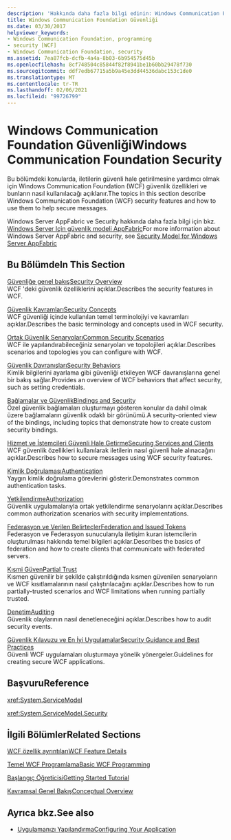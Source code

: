 ```yaml
---
description: 'Hakkında daha fazla bilgi edinin: Windows Communication Foundation güvenliği'
title: Windows Communication Foundation Güvenliği
ms.date: 03/30/2017
helpviewer_keywords:
- Windows Communication Foundation, programming
- security [WCF]
- Windows Communication Foundation, security
ms.assetid: 7ea87fcb-dcfb-4a4a-8b03-6b954575d45b
ms.openlocfilehash: 8cf748504c85844f82f8941be1b60bb29478f730
ms.sourcegitcommit: ddf7edb67715a5b9a45e3dd44536dabc153c1de0
ms.translationtype: MT
ms.contentlocale: tr-TR
ms.lasthandoff: 02/06/2021
ms.locfileid: "99726799"
---
```

# <a name="windows-communication-foundation-security"></a><span data-ttu-id="6c933-103">Windows Communication Foundation Güvenliği</span><span class="sxs-lookup"><span data-stu-id="6c933-103">Windows Communication Foundation Security</span></span>

<span data-ttu-id="6c933-104">Bu bölümdeki konularda, iletilerin güvenli hale getirilmesine yardımcı olmak için Windows Communication Foundation (WCF) güvenlik özellikleri ve bunların nasıl kullanılacağı açıklanır.</span><span class="sxs-lookup"><span data-stu-id="6c933-104">The topics in this section describe Windows Communication Foundation (WCF) security features and how to use them to help secure messages.</span></span>  
  
 <span data-ttu-id="6c933-105">Windows Server AppFabric ve Security hakkında daha fazla bilgi için bkz. [Windows Server Için güvenlik modeli AppFabric](/previous-versions/appfabric/ee677202(v=azure.10))</span><span class="sxs-lookup"><span data-stu-id="6c933-105">For more information about Windows Server AppFabric and security, see [Security Model for Windows Server AppFabric](/previous-versions/appfabric/ee677202(v=azure.10))</span></span>  
  
## <a name="in-this-section"></a><span data-ttu-id="6c933-106">Bu Bölümde</span><span class="sxs-lookup"><span data-stu-id="6c933-106">In This Section</span></span>  

 [<span data-ttu-id="6c933-107">Güvenliğe genel bakış</span><span class="sxs-lookup"><span data-stu-id="6c933-107">Security Overview</span></span>](security-overview.md)  
 <span data-ttu-id="6c933-108">WCF 'deki güvenlik özelliklerini açıklar.</span><span class="sxs-lookup"><span data-stu-id="6c933-108">Describes the security features in WCF.</span></span>  
  
 [<span data-ttu-id="6c933-109">Güvenlik Kavramları</span><span class="sxs-lookup"><span data-stu-id="6c933-109">Security Concepts</span></span>](security-concepts.md)  
 <span data-ttu-id="6c933-110">WCF güvenliği içinde kullanılan temel terminolojiyi ve kavramları açıklar.</span><span class="sxs-lookup"><span data-stu-id="6c933-110">Describes the basic terminology and concepts used in WCF security.</span></span>  
  
 [<span data-ttu-id="6c933-111">Ortak Güvenlik Senaryoları</span><span class="sxs-lookup"><span data-stu-id="6c933-111">Common Security Scenarios</span></span>](common-security-scenarios.md)  
 <span data-ttu-id="6c933-112">WCF ile yapılandırabileceğiniz senaryoları ve topolojileri açıklar.</span><span class="sxs-lookup"><span data-stu-id="6c933-112">Describes scenarios and topologies you can configure with WCF.</span></span>  
  
 [<span data-ttu-id="6c933-113">Güvenlik Davranışları</span><span class="sxs-lookup"><span data-stu-id="6c933-113">Security Behaviors</span></span>](security-behaviors-in-wcf.md)  
 <span data-ttu-id="6c933-114">Kimlik bilgilerini ayarlama gibi güvenliği etkileyen WCF davranışlarına genel bir bakış sağlar.</span><span class="sxs-lookup"><span data-stu-id="6c933-114">Provides an overview of WCF behaviors that affect security, such as setting credentials.</span></span>  
  
 [<span data-ttu-id="6c933-115">Bağlamalar ve Güvenlik</span><span class="sxs-lookup"><span data-stu-id="6c933-115">Bindings and Security</span></span>](bindings-and-security.md)  
 <span data-ttu-id="6c933-116">Özel güvenlik bağlamaları oluşturmayı gösteren konular da dahil olmak üzere bağlamaların güvenlik odaklı bir görünümü.</span><span class="sxs-lookup"><span data-stu-id="6c933-116">A security-oriented view of the bindings, including topics that demonstrate how to create custom security bindings.</span></span>  
  
 [<span data-ttu-id="6c933-117">Hizmet ve İstemcileri Güvenli Hale Getirme</span><span class="sxs-lookup"><span data-stu-id="6c933-117">Securing Services and Clients</span></span>](securing-services-and-clients.md)  
 <span data-ttu-id="6c933-118">WCF güvenlik özellikleri kullanılarak iletilerin nasıl güvenli hale alınacağını açıklar.</span><span class="sxs-lookup"><span data-stu-id="6c933-118">Describes how to secure messages using WCF security features.</span></span>  
  
 [<span data-ttu-id="6c933-119">Kimlik Doğrulaması</span><span class="sxs-lookup"><span data-stu-id="6c933-119">Authentication</span></span>](authentication-in-wcf.md)  
 <span data-ttu-id="6c933-120">Yaygın kimlik doğrulama görevlerini gösterir.</span><span class="sxs-lookup"><span data-stu-id="6c933-120">Demonstrates common authentication tasks.</span></span>  
  
 [<span data-ttu-id="6c933-121">Yetkilendirme</span><span class="sxs-lookup"><span data-stu-id="6c933-121">Authorization</span></span>](authorization-in-wcf.md)  
 <span data-ttu-id="6c933-122">Güvenlik uygulamalarıyla ortak yetkilendirme senaryolarını açıklar.</span><span class="sxs-lookup"><span data-stu-id="6c933-122">Describes common authorization scenarios with security implementations.</span></span>  
  
 [<span data-ttu-id="6c933-123">Federasyon ve Verilen Belirteçler</span><span class="sxs-lookup"><span data-stu-id="6c933-123">Federation and Issued Tokens</span></span>](federation-and-issued-tokens.md)  
 <span data-ttu-id="6c933-124">Federasyon ve Federasyon sunucularıyla iletişim kuran istemcilerin oluşturulması hakkında temel bilgileri açıklar.</span><span class="sxs-lookup"><span data-stu-id="6c933-124">Describes the basics of federation and how to create clients that communicate with federated servers.</span></span>  
  
 [<span data-ttu-id="6c933-125">Kısmi Güven</span><span class="sxs-lookup"><span data-stu-id="6c933-125">Partial Trust</span></span>](partial-trust.md)  
 <span data-ttu-id="6c933-126">Kısmen güvenilir bir şekilde çalıştırıldığında kısmen güvenilen senaryoların ve WCF kısıtlamalarının nasıl çalıştırılacağını açıklar.</span><span class="sxs-lookup"><span data-stu-id="6c933-126">Describes how to run partially-trusted scenarios and WCF limitations when running partially trusted.</span></span>  
  
 [<span data-ttu-id="6c933-127">Denetim</span><span class="sxs-lookup"><span data-stu-id="6c933-127">Auditing</span></span>](auditing-security-events.md)  
 <span data-ttu-id="6c933-128">Güvenlik olaylarının nasıl denetleneceğini açıklar.</span><span class="sxs-lookup"><span data-stu-id="6c933-128">Describes how to audit security events.</span></span>  
  
 [<span data-ttu-id="6c933-129">Güvenlik Kılavuzu ve En İyi Uygulamalar</span><span class="sxs-lookup"><span data-stu-id="6c933-129">Security Guidance and Best Practices</span></span>](security-guidance-and-best-practices.md)  
 <span data-ttu-id="6c933-130">Güvenli WCF uygulamaları oluşturmaya yönelik yönergeler.</span><span class="sxs-lookup"><span data-stu-id="6c933-130">Guidelines for creating secure WCF applications.</span></span>  
  
## <a name="reference"></a><span data-ttu-id="6c933-131">Başvuru</span><span class="sxs-lookup"><span data-stu-id="6c933-131">Reference</span></span>  

 <xref:System.ServiceModel>  
  
 <xref:System.ServiceModel.Security>  
  
## <a name="related-sections"></a><span data-ttu-id="6c933-132">İlgili Bölümler</span><span class="sxs-lookup"><span data-stu-id="6c933-132">Related Sections</span></span>  

 [<span data-ttu-id="6c933-133">WCF özellik ayrıntıları</span><span class="sxs-lookup"><span data-stu-id="6c933-133">WCF Feature Details</span></span>](index.md)  
  
 [<span data-ttu-id="6c933-134">Temel WCF Programlama</span><span class="sxs-lookup"><span data-stu-id="6c933-134">Basic WCF Programming</span></span>](../basic-wcf-programming.md)  
  
 [<span data-ttu-id="6c933-135">Başlangıç Öğreticisi</span><span class="sxs-lookup"><span data-stu-id="6c933-135">Getting Started Tutorial</span></span>](../getting-started-tutorial.md)  
  
 [<span data-ttu-id="6c933-136">Kavramsal Genel Bakış</span><span class="sxs-lookup"><span data-stu-id="6c933-136">Conceptual Overview</span></span>](../conceptual-overview.md)  
  
## <a name="see-also"></a><span data-ttu-id="6c933-137">Ayrıca bkz.</span><span class="sxs-lookup"><span data-stu-id="6c933-137">See also</span></span>

- [<span data-ttu-id="6c933-138">Uygulamanızı Yapılandırma</span><span class="sxs-lookup"><span data-stu-id="6c933-138">Configuring Your Application</span></span>](../diagnostics/configuring-your-application.md)
